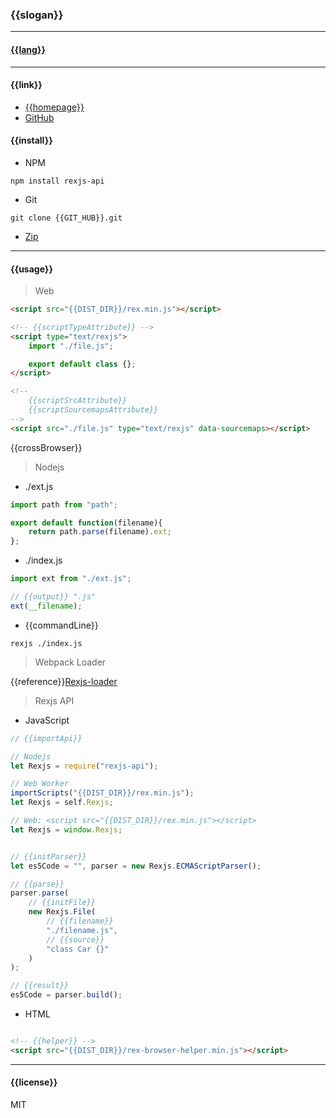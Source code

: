 ### {{slogan}}

------

#### [{{lang}}]({{GIT_HUB}}/{{langPath}})

------

#### {{link}}
* [{{homepage}}](http://www.rexjs.org)
* [GitHub]({{GIT_HUB}})

#### {{install}}
* NPM
```
npm install rexjs-api
```

* Git
```
git clone {{GIT_HUB}}.git
```

* [Zip]({{GIT_HUB}}/archive/master.zip)

-----

#### {{usage}}

> Web
```html
<script src="{{DIST_DIR}}/rex.min.js"></script>

<!-- {{scriptTypeAttribute}} -->
<script type="text/rexjs">
	import "./file.js";

	export default class {};
</script>

<!--
	{{scriptSrcAttribute}}
	{{scriptSourcemapsAttribute}}
-->
<script src="./file.js" type="text/rexjs" data-sourcemaps></script>
```
{{crossBrowser}}

> Nodejs

* ./ext.js
```js
import path from "path";

export default function(filename){
	return path.parse(filename).ext;
};
```

* ./index.js
```js
import ext from "./ext.js";

// {{output}} ".js"
ext(__filename);
```

* {{commandLine}}
```
rexjs ./index.js
```

> Webpack Loader

{{reference}}[Rexjs-loader]({{GIT_HUB}}-loader)

> Rexjs API

* JavaScript
```js
// {{importApi}}

// Nodejs
let Rexjs = require("rexjs-api");

// Web Worker
importScripts("{{DIST_DIR}}/rex.min.js");
let Rexjs = self.Rexjs;

// Web: <script src="{{DIST_DIR}}/rex.min.js"></script>
let Rexjs = window.Rexjs;


// {{initParser}}
let es5Code = "", parser = new Rexjs.ECMAScriptParser();

// {{parse}}
parser.parse(
	// {{initFile}}
	new Rexjs.File(
		// {{filename}}
		"./filename.js",
		// {{source}}
		"class Car {}"
	)
);

// {{result}}
es5Code = parser.build();
```

* HTML
```html

<!-- {{helper}} -->
<script src="{{DIST_DIR}}/rex-browser-helper.min.js"></script>
```

-----

#### {{license}}
MIT